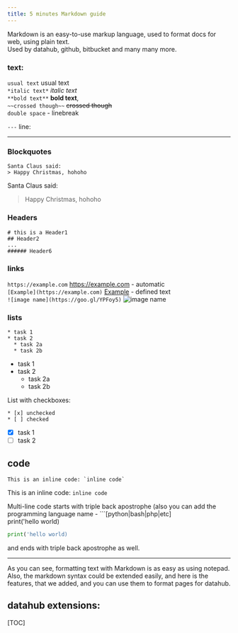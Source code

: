 ```yaml
---
title: 5 minutes Markdown guide
---
```

Markdown is an easy-to-use markup language, used to format docs for web, using plain text.  
Used by datahub, github, bitbucket and many many more.

### text:

`usual text` usual text  
`*italic text*` *italic text*   
`**bold text**` **bold text**,  
`~~crossed though~~` ~~crossed though~~  
`double space` - linebreak

`---` line:

---  
### Blockquotes

```
Santa Claus said:
> Happy Christmas, hohoho
```
Santa Claus said:
> Happy Christmas, hohoho


### Headers 

```
# this is a Header1
## Header2
...
###### Header6
```

### links

`https://example.com` https://example.com - automatic  
`[Example](https://example.com)` [Example](https://datahub.io) - defined text  
`![image name](https://goo.gl/YPFoy5)`
![image name](https://goo.gl/YPFoy5)

### lists

```
* task 1
* task 2
  * task 2a
  * task 2b
```
* task 1
* task 2
  * task 2a
  * task 2b

List with checkboxes:
```
* [x] unchecked 
* [ ] checked
```

* [x] task 1 
* [ ] task 2

## code

```
This is an inline code: `inline code`
```
This is an inline code: `inline code`
  
Multi-line code starts with triple back apostrophe (also you can add the programming language name - ```[python|bash|php|etc]  
print('hello world)
```python
print('hello world)
```
and ends with triple back apostrophe as well.

---
As you can see, formatting text with Markdown is as easy as using notepad. Also, the markdown syntax could be extended easily, and here is the features, that we added, and you can use them to format pages for datahub.

## datahub extensions:

[TOC]
